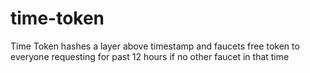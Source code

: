 # time-token
Time Token hashes a layer above timestamp and faucets free token to everyone requesting for past 12 hours if no other faucet in that time
